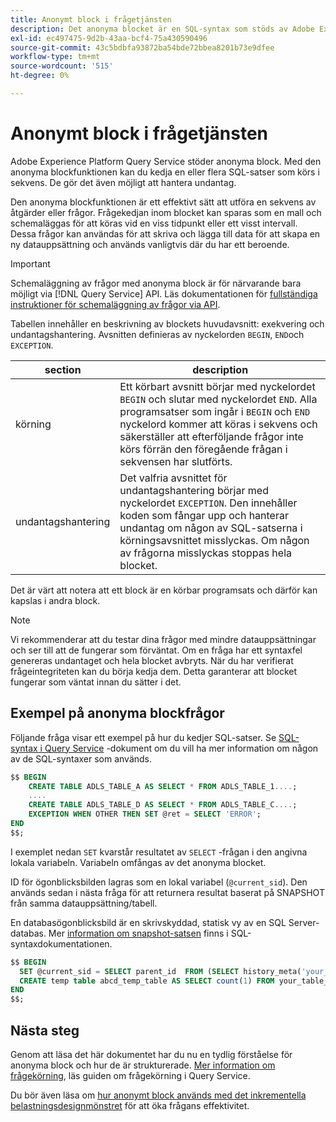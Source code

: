 ```yaml
---
title: Anonymt block i frågetjänsten
description: Det anonyma blocket är en SQL-syntax som stöds av Adobe Experience Platform Query Service, som gör att du effektivt kan köra en sekvens med frågor
exl-id: ec497475-9d2b-43aa-bcf4-75a430590496
source-git-commit: 43c5bdbfa93872ba54bde72bbea8201b73e9dfee
workflow-type: tm+mt
source-wordcount: '515'
ht-degree: 0%

---
```


# Anonymt block i frågetjänsten

Adobe Experience Platform Query Service stöder anonyma block. Med den anonyma blockfunktionen kan du kedja en eller flera SQL-satser som körs i sekvens. De gör det även möjligt att hantera undantag.

Den anonyma blockfunktionen är ett effektivt sätt att utföra en sekvens av åtgärder eller frågor. Frågekedjan inom blocket kan sparas som en mall och schemaläggas för att köras vid en viss tidpunkt eller ett visst intervall. Dessa frågor kan användas för att skriva och lägga till data för att skapa en ny datauppsättning och används vanligtvis där du har ett beroende.

>[!IMPORTANT]
>
>Schemaläggning av frågor med anonyma block är för närvarande bara möjligt via [!DNL Query Service] API. Läs dokumentationen för [fullständiga instruktioner för schemaläggning av frågor via API](../api/scheduled-queries.md).

Tabellen innehåller en beskrivning av blockets huvudavsnitt: exekvering och undantagshantering. Avsnitten definieras av nyckelorden `BEGIN`, `END`och `EXCEPTION`.

| section | description |
|---|---|
| körning | Ett körbart avsnitt börjar med nyckelordet `BEGIN` och slutar med nyckelordet `END`. Alla programsatser som ingår i `BEGIN` och `END` nyckelord kommer att köras i sekvens och säkerställer att efterföljande frågor inte körs förrän den föregående frågan i sekvensen har slutförts. |
| undantagshantering | Det valfria avsnittet för undantagshantering börjar med nyckelordet `EXCEPTION`. Den innehåller koden som fångar upp och hanterar undantag om någon av SQL-satserna i körningsavsnittet misslyckas. Om någon av frågorna misslyckas stoppas hela blocket. |

Det är värt att notera att ett block är en körbar programsats och därför kan kapslas i andra block.

>[!NOTE]
>
> Vi rekommenderar att du testar dina frågor med mindre datauppsättningar och ser till att de fungerar som förväntat. Om en fråga har ett syntaxfel genereras undantaget och hela blocket avbryts. När du har verifierat frågeintegriteten kan du börja kedja dem. Detta garanterar att blocket fungerar som väntat innan du sätter i det.

## Exempel på anonyma blockfrågor

Följande fråga visar ett exempel på hur du kedjer SQL-satser. Se [SQL-syntax i Query Service](../sql/syntax.md) -dokument om du vill ha mer information om någon av de SQL-syntaxer som används.

```SQL
$$ BEGIN
    CREATE TABLE ADLS_TABLE_A AS SELECT * FROM ADLS_TABLE_1....;
    ....
    CREATE TABLE ADLS_TABLE_D AS SELECT * FROM ADLS_TABLE_C....; 
    EXCEPTION WHEN OTHER THEN SET @ret = SELECT 'ERROR';
END
$$;
```

I exemplet nedan `SET` kvarstår resultatet av `SELECT` -frågan i den angivna lokala variabeln. Variabeln omfångas av det anonyma blocket.

ID för ögonblicksbilden lagras som en lokal variabel (`@current_sid`). Den används sedan i nästa fråga för att returnera resultat baserat på SNAPSHOT från samma datauppsättning/tabell.

En databasögonblicksbild är en skrivskyddad, statisk vy av en SQL Server-databas. Mer [information om snapshot-satsen](../sql/syntax.md#SNAPSHOT-clause) finns i SQL-syntaxdokumentationen.

```SQL
$$ BEGIN                                             
  SET @current_sid = SELECT parent_id  FROM (SELECT history_meta('your_table_name')) WHERE  is_current = true;
  CREATE temp table abcd_temp_table AS SELECT count(1) FROM your_table_name  SNAPSHOT SINCE @current_sid;                                                                                           
END
$$;
```

## Nästa steg

Genom att läsa det här dokumentet har du nu en tydlig förståelse för anonyma block och hur de är strukturerade. [Mer information om frågekörning](./writing-queries.md), läs guiden om frågekörning i Query Service.

Du bör även läsa om [hur anonymt block används med det inkrementella belastningsdesignmönstret](./incremental-load.md) för att öka frågans effektivitet.
